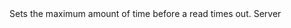 <function name="SetReadTimeout" parent="HttpServer" type="classfunc">
	<description>
		Sets the maximum amount of time before a read times out.
		<added version="0.7"></added>
	</description>
	<realm>Server</realm>
	<args>
		<arg name="sec" type="number"></arg>
		<arg name="usec" type="number"></arg>
	</args>
</function>